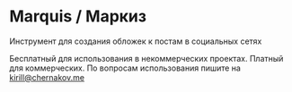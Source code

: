 # Marquis / Маркиз
Инструмент
для создания обложек к постам в социальных сетях

Бесплатный для использования
в некоммерческих проектах. Платный для коммерческих. По вопросам использования пишите на kirill@chernakov.me
